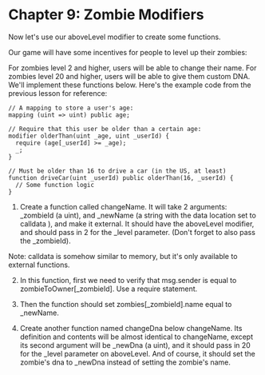 # Chapter 9: Zombie Modifiers

Now let's use our aboveLevel modifier to create some functions.

Our game will have some incentives for people to level up their zombies:

For zombies level 2 and higher, users will be able to change their name.
For zombies level 20 and higher, users will be able to give them custom DNA.
We'll implement these functions below. Here's the example code from the previous lesson for reference:

```
// A mapping to store a user's age:
mapping (uint => uint) public age;

// Require that this user be older than a certain age:
modifier olderThan(uint _age, uint _userId) {
  require (age[_userId] >= _age);
  _;
}

// Must be older than 16 to drive a car (in the US, at least)
function driveCar(uint _userId) public olderThan(16, _userId) {
  // Some function logic
}
```

1. Create a function called changeName. It will take 2 arguments: \_zombieId (a uint), and \_newName (a string with the data location set to calldata ), and make it external. It should have the aboveLevel modifier, and should pass in 2 for the \_level parameter. (Don't forget to also pass the \_zombieId).

Note: calldata is somehow similar to memory, but it's only available to external functions.

2. In this function, first we need to verify that msg.sender is equal to zombieToOwner[_zombieId]. Use a require statement.

3. Then the function should set zombies[_zombieId].name equal to \_newName.

4. Create another function named changeDna below changeName. Its definition and contents will be almost identical to changeName, except its second argument will be \_newDna (a uint), and it should pass in 20 for the \_level parameter on aboveLevel. And of course, it should set the zombie's dna to \_newDna instead of setting the zombie's name.
